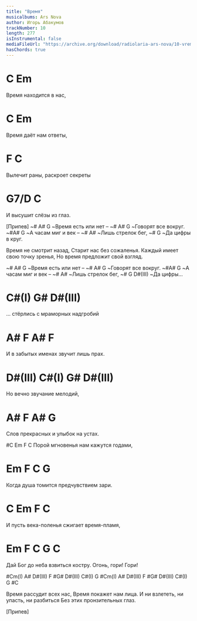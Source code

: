 ```yaml
---
title: "Время"
musicalbums: Ars Nova
author: Игорь Абакумов
trackNumber: 10
length: 277
isInstrumental: false
mediaFileUrl: "https://archive.org/download/radiolaria-ars-nova/10-vremya.mp3"
hasChords: true
---
```


#  C                Em
Время находится в нас,
#  C               Em
Время даёт нам ответы,
# F                 C
Вылечит раны, раскроет секреты
#   G7/D              C
И высушит слёзы из глаз.

[Припев]
~#  A#       G
~Время есть или нет –
~# A#       G
~Говорят все вокруг.
~#A#       G
~А часам миг и век –
~#        A#
~Лишь стрелок бег,
~#    G
~Да цифры в круг.

Время не смотрит назад,
Старит нас без сожаленья.
Каждый имеет свою точку зренья,
Но время предложит свой взгляд.

~#  A#       G
~Время есть или нет –
~# A#       G
~Говорят все вокруг.
~#A#       G
~А часам миг и век –
~#        A#
~Лишь стрелок бег,
~#    G  D#(III)
~Да цифры...

#      C#(I)      G#           D#(III)
... стёрлись с мраморных надгробий
#       A#       F                A#  F
И в забытых именах звучит лишь прах.
# D#(III) C#(I)    G#      D#(III)
Но      вечно звучание мелодий,
#          A#        F          A#  G
Слов прекрасных и улыбок на устах.

#C          Em        F         C
Порой мгновенья нам кажутся годами,
#    Em        F         C           G
Когда душа томится предчувствием зари.
#   C            Em       F           C
И пусть века-поленья сжигает время-пламя,
#     Em            F          C            G     C
Дай Бог до неба взвиться костру. Огонь, гори! Гори!

#Cm(I)   A#   D#(III)   F
#G#   D#(III)   C#(I)   G
#Cm(I)   A#   D#(III)   F
#G#   D#(III)   C#(I)   G
#C

Время рассудит всех нас,
Время покажет нам лица.
И ни взлететь, ни упасть, ни разбиться
Без этих пронзительных глаз.

[Припев]
